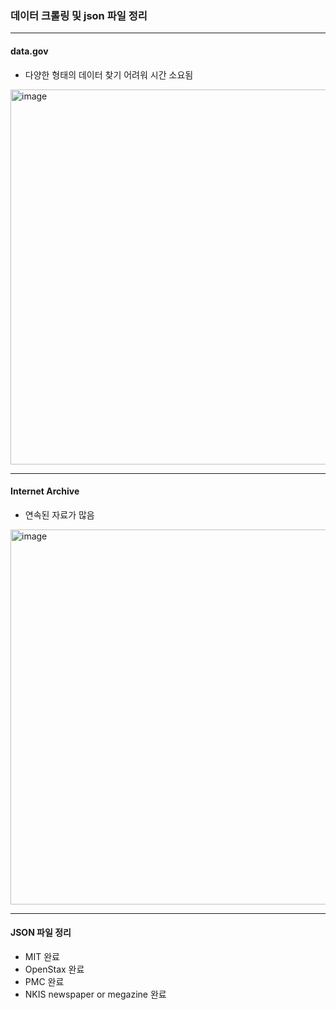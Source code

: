 ### 데이터 크롤링 및 json 파일 정리

---

#### data.gov 
- 다양한 형태의 데이터 찾기 어려워 시간 소요됨

<img width="800" height="600" alt="image" src="https://github.com/user-attachments/assets/2d0ca944-6697-453c-af71-9876ade90b58" />

---

#### Internet Archive
- 연속된 자료가 많음

<img width="800" height="600" alt="image" src="https://github.com/user-attachments/assets/040882ab-e165-492b-ac3a-cd43f59c4117" />

---

#### JSON 파일 정리
- MIT 완료
- OpenStax 완료
- PMC 완료
- NKIS newspaper or megazine 완료


